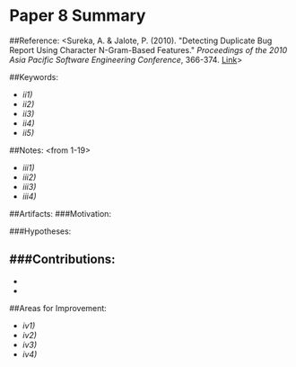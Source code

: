 # Paper 8 Summary

##Reference:
<Sureka, A. & Jalote, P. (2010). "Detecting Duplicate Bug Report Using Character N-Gram-Based Features." *Proceedings of the 2010 Asia Pacific Software Engineering Conference*, 366-374. [Link](http://ieeexplore.ieee.org/xpls/abs_all.jsp?arnumber=5693213&tag=1)>

##Keywords:
- *ii1)* 
- *ii2)* 
- *ii3)* 
- *ii4)* 
- *ii5)* 

##Notes: <from 1-19>
- *iii1)* 
- *iii2)* 
- *iii3)* 
- *iii4)* 

##Artifacts:
###Motivation: 

###Hypotheses: 

###Contributions: 
- 
- 
- 

##Areas for Improvement:
- *iv1)* 
- *iv2)* 
- *iv3)* 
- *iv4)* 
